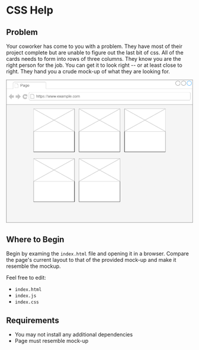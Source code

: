# CSS Help

## Problem
Your coworker has come to you with a problem.  They have most of their project complete but are unable to figure out the last bit of css.  All of the cards needs to form into rows of three columns. They know you are the right person for the job.  You can get it to look right -- or at least close to right. They hand you a crude mock-up of what they are looking for.

<img src="assets/images/sketch.png"/>

## Where to Begin
Begin by examing the `index.html` file and opening it in a browser.  Compare the page's current layout to that of the provided mock-up and make it resemble the mockup.

Feel free to edit:
* `index.html`
* `index.js`
* `index.css`

## Requirements
* You may not install any additional dependencies
* Page must resemble mock-up